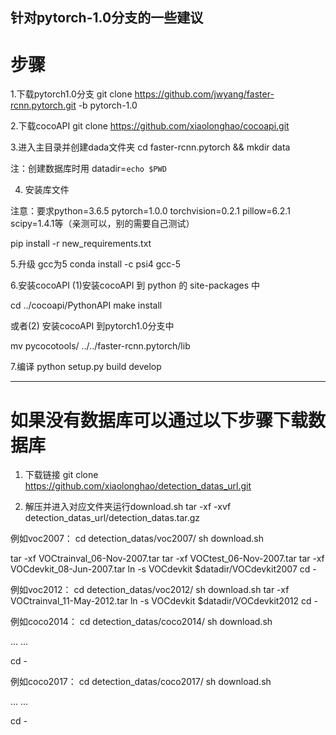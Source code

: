 针对pytorch-1.0分支的一些建议
-------------------------------------------------------------------------------------------------------------------
# 步骤

1.下载pytorch1.0分支
git clone https://github.com/jwyang/faster-rcnn.pytorch.git -b pytorch-1.0

2.下载cocoAPI
git clone https://github.com/xiaolonghao/cocoapi.git

3.进入主目录并创建dada文件夹
cd faster-rcnn.pytorch && mkdir data

注：创建数据库时用
datadir=`echo $PWD`

4. 安装库文件

注意：要求python=3.6.5 pytorch=1.0.0  torchvision=0.2.1 pillow=6.2.1 scipy=1.4.1等（亲测可以，别的需要自己测试）

pip install -r new_requirements.txt

5.升级 gcc为5
conda install -c psi4 gcc-5

6.安装cocoAPI
(1)安装cocoAPI 到 python 的 site-packages 中

cd ../cocoapi/PythonAPI
make install

或者(2) 安装cocoAPI 到pytorch1.0分支中

mv pycocotools/ ../../faster-rcnn.pytorch/lib

7.编译
python setup.py build develop

-----------------------------------------------------------------------------------------------------------------


# 如果没有数据库可以通过以下步骤下载数据库
1. 下载链接
git clone https://github.com/xiaolonghao/detection_datas_url.git

2. 解压并进入对应文件夹运行download.sh
tar -xf -xvf detection_datas_url/detection_datas.tar.gz

例如voc2007：
cd detection_datas/voc2007/
sh download.sh

tar -xf VOCtrainval_06-Nov-2007.tar
tar -xf VOCtest_06-Nov-2007.tar
tar -xf VOCdevkit_08-Jun-2007.tar
ln -s VOCdevkit  $datadir/VOCdevkit2007
cd -

例如voc2012：
cd detection_datas/voc2012/
sh download.sh
tar -xf VOCtrainval_11-May-2012.tar
ln -s VOCdevkit  $datadir/VOCdevkit2012
cd -

例如coco2014：
cd detection_datas/coco2014/
sh download.sh

...
...

cd -

例如coco2017：
cd detection_datas/coco2017/
sh download.sh

...
...

cd -

